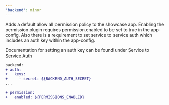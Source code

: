 ```yaml
---
'backend': minor
---
```


Adds a default allow all permission policy to the showcase app. Enabling the permission plugin requires permission.enabled to be set to true in the app-config. Also there is a requirement to set service to service auth which includes an auth key within the app-config.

Documentation for setting an auth key can be found under Service to [Service Auth](https://backstage.io/docs/auth/service-to-service-auth#setup)

```diff
backend:
+ auth:
+   keys:
+     - secret: ${BACKEND_AUTH_SECRET}
...

+ permission:
+   enabled: ${PERMISSIONS_ENABLED}
```
